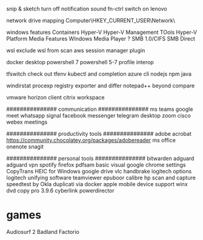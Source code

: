snip & sketch turn off notification sound
fn-ctrl switch on lenovo

network drive mapping
    Computer\HKEY_CURRENT_USER\Network\

windows features
    Containers
    Hyper-V
        Hyper-V Management TOols
        Hyper-V Platform
    Media Features
        WIndows Media Player
    ? SMB 1.0/CIFS
    SMB Direct


wsl
    exclude wsl from scan
    aws session manager plugin

docker desktop
powershell 7
powershell 5-7 profile interop

tfswitch
    check out tfenv
kubectl and completion
azure cli
nodejs
    npm
java

windirstat
procexp
registry exporter and differ
notepad++
beyond compare

vmware horizon client
citrix workspace

###############
communication
###############
ms teams
google meet
whatsapp
signal
facebook messenger
telegram desktop
zoom
cisco webex meetings

###############
productivity tools
###############
adobe acrobat
    https://community.chocolatey.org/packages/adobereader
ms office
onenote
snagit

###############
personal tools
###############
bitwarden
adguard
adguard vpn
spotify
firefox
pdfsam
    basic
    visual
google chrome settings
CopyTrans HEIC for Windows
google drive
vlc
handbrake
logitech options
logitech unifying software
teamviewer
epuboor
calibre
hp scan and capture
speedtest by Okla
duplicati via docker
apple mobile device support
winx dvd copy pro 3.9.6
cyberlink powerdirector

# games
Audiosurf 2
Badland
Factorio